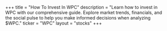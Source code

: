 +++
title = "How To Invest In WPC"
description = "Learn how to invest in WPC with our comprehensive guide. Explore market trends, financials, and the social pulse to help you make informed decisions when analyzing $WPC."
ticker = "WPC"
layout = "stocks"
+++

